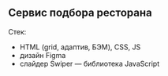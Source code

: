 ## Сервис подбора ресторана

Стек: 
- HTML (grid, адаптив, БЭМ), CSS, JS
- дизайн Figma
- слайдер Swiper — библиотека JavaScript
